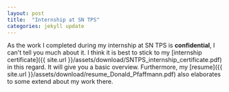 ```yaml
---
layout: post
title:  "Internship at SN TPS"
categories: jekyll update
---
```


As the work I completed during my internship at SN TPS is __confidential__, I can't tell you much about it.
I think it is best to stick to my [internship certificate]({{ site.url }}/assets/download/SNTPS_internship_certificate.pdf) in this regard. It will give you a basic overview. Furthermore, my [resume]({{ site.url }}/assets/download/resume_Donald_Pfaffmann.pdf) also elaborates to some extend about my work there.

